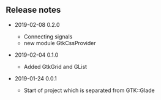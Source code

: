 ## Release notes

* 2019-02-08 0.2.0
  * Connecting signals
  * new module GtkCssProvider

* 2019-02-04 0.1.0
  * Added GtkGrid and GList

* 2019-01-24 0.0.1
  * Start of project which is separated from GTK::Glade
